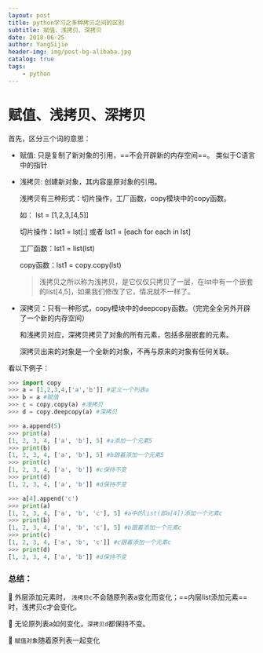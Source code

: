 ```yaml
--- 
layout: post
title: python学习之多种拷贝之间的区别
subtitle: 赋值、浅拷贝、深拷贝
date: 2018-06-25
author: YangSijie
header-img: img/post-bg-alibaba.jpg
catalog: true
tags:
    - python
---
```


# 赋值、浅拷贝、深拷贝

首先，区分三个词的意思：

- 赋值: 只是复制了新对象的引用，==不会开辟新的内存空间==。 类似于C语言中的指针

- 浅拷贝: 创建新对象，其内容是原对象的引用。 

  浅拷贝有三种形式：切片操作，工厂函数，copy模块中的copy函数。 

  如： lst = [1,2,3,[4,5]]

  切片操作：lst1 = lst[:] 或者 lst1 = [each for each in lst]

  工厂函数：lst1 = list(lst)

  copy函数：lst1 = copy.copy(lst) 

  > 浅拷贝之所以称为浅拷贝，是它仅仅只拷贝了一层，在lst中有一个嵌套的list[4,5]，如果我们修改了它，情况就不一样了。 

- 深拷贝：只有一种形式，copy模块中的deepcopy函数。（完完全全另外开辟了一个新的内存空间）

  和浅拷贝对应，深拷贝拷贝了对象的所有元素，包括多层嵌套的元素。

  深拷贝出来的对象是一个全新的对象，不再与原来的对象有任何关联。

看以下例子：

```python
>>> import copy
>>> a = [1,2,3,4,['a','b']] #定义一个列表a
>>> b = a #赋值
>>> c = copy.copy(a) #浅拷贝
>>> d = copy.deepcopy(a) #深拷贝

>>> a.append(5)
>>> print(a)
[1, 2, 3, 4, ['a', 'b'], 5] #a添加一个元素5
>>> print(b) 
[1, 2, 3, 4, ['a', 'b'], 5] #b跟着添加一个元素5 
>>> print(c)
[1, 2, 3, 4, ['a', 'b']] #c保持不变
>>> print(d)
[1, 2, 3, 4, ['a', 'b']] #d保持不变

>>> a[4].append('c') 
>>> print(a)
[1, 2, 3, 4, ['a', 'b', 'c'], 5] #a中的list(即a[4])添加一个元素c
>>> print(b)
[1, 2, 3, 4, ['a', 'b', 'c'], 5] #b跟着添加一个元素c
>>> print(c)
[1, 2, 3, 4, ['a', 'b', 'c']] #c跟着添加一个元素c
>>> print(d)
[1, 2, 3, 4, ['a', 'b']] #d保持不变
```

### 总结：

:dolphin: 外层添加元素时， `浅拷贝c`不会随原列表a变化而变化；==内层list添加元素==时，浅拷贝c才会变化。

:dolphin: 无论原列表a如何变化，`深拷贝d`都保持不变。

:dolphin: `赋值对象`随着原列表一起变化